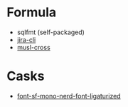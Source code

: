 # Formula

- sqlfmt (self-packaged)
- [jira-cli](https://github.com/ankitpokhrel/homebrew-jira-cli)
- [musl-cross](https://github.com/FiloSottile/homebrew-musl-cross)

# Casks

- [font-sf-mono-nerd-font-ligaturized](https://github.com/shaunsingh/homebrew-SFMono-Nerd-Font-Ligaturized)
